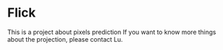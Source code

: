 # Flick
This is a project about pixels prediction
If you want to know more things about the projection, please contact Lu.
